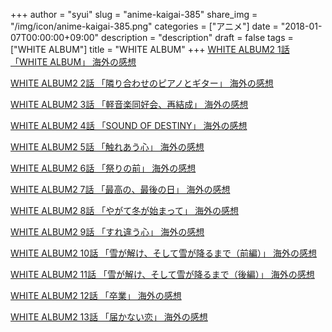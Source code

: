 +++
author = "syui"
slug = "anime-kaigai-385"
share_img = "/img/icon/anime-kaigai-385.png"
categories = ["アニメ"]
date = "2018-01-07T00:00:00+09:00"
description = "description"
draft = false
tags = ["WHITE ALBUM"]
title = "WHITE ALBUM"
+++
<a href="http://blog.livedoor.jp/kaigai_no/archives/34037514.html" rel="nofollow" target="_blank" title="WHITE ALBUM2 1話 「WHITE ALBUM」 海外の感想">WHITE ALBUM2 1話 「WHITE ALBUM」 海外の感想</a>

<a href="http://blog.livedoor.jp/kaigai_no/archives/34143294.html" rel="nofollow" target="_blank" title="WHITE ALBUM2 2話 「隣り合わせのピアノとギター」 海外の感想">WHITE ALBUM2 2話 「隣り合わせのピアノとギター」 海外の感想</a>

<a href="http://blog.livedoor.jp/kaigai_no/archives/34143756.html" rel="nofollow" target="_blank" title="WHITE ALBUM2 3話 「軽音楽同好会、再結成」 海外の感想">WHITE ALBUM2 3話 「軽音楽同好会、再結成」 海外の感想</a>

<a href="http://blog.livedoor.jp/kaigai_no/archives/34332844.html" rel="nofollow" target="_blank" title="WHITE ALBUM2 4話 「SOUND OF DESTINY」 海外の感想">WHITE ALBUM2 4話 「SOUND OF DESTINY」 海外の感想</a>

<a href="http://blog.livedoor.jp/kaigai_no/archives/34543898.html" rel="nofollow" target="_blank" title="WHITE ALBUM2 5話 「触れあう心」 海外の感想">WHITE ALBUM2 5話 「触れあう心」 海外の感想</a>

<a href="http://blog.livedoor.jp/kaigai_no/archives/34759573.html" rel="nofollow" target="_blank" title="WHITE ALBUM2 6話 「祭りの前」 海外の感想">WHITE ALBUM2 6話 「祭りの前」 海外の感想</a>

<a href="http://blog.livedoor.jp/kaigai_no/archives/34948948.html" rel="nofollow" target="_blank" title="WHITE ALBUM2 7話 「最高の、最後の日」 海外の感想">WHITE ALBUM2 7話 「最高の、最後の日」 海外の感想</a>

<a href="http://blog.livedoor.jp/kaigai_no/archives/35133957.html" rel="nofollow" target="_blank" title="WHITE ALBUM2 8話 「やがて冬が始まって」 海外の感想">WHITE ALBUM2 8話 「やがて冬が始まって」 海外の感想</a>

<a href="http://blog.livedoor.jp/kaigai_no/archives/35317443.html" rel="nofollow" target="_blank" title="WHITE ALBUM2 9話 「すれ違う心」 海外の感想">WHITE ALBUM2 9話 「すれ違う心」 海外の感想</a>

<a href="http://blog.livedoor.jp/kaigai_no/archives/35485604.html" rel="nofollow" target="_blank" title="WHITE ALBUM2 10話 「雪が解け、そして雪が降るまで（前編）」 海外の感想">WHITE ALBUM2 10話 「雪が解け、そして雪が降るまで（前編）」 海外の感想</a>

<a href="http://blog.livedoor.jp/kaigai_no/archives/35672195.html" rel="nofollow" target="_blank" title="WHITE ALBUM2 11話 「雪が解け、そして雪が降るまで（後編）」 海外の感想">WHITE ALBUM2 11話 「雪が解け、そして雪が降るまで（後編）」 海外の感想</a>

<a href="http://blog.livedoor.jp/kaigai_no/archives/35849763.html" rel="nofollow" target="_blank" title="WHITE ALBUM2 12話 「卒業」 海外の感想">WHITE ALBUM2 12話 「卒業」 海外の感想</a>

<a href="http://blog.livedoor.jp/kaigai_no/archives/36007348.html" rel="nofollow" target="_blank" title="WHITE ALBUM2 13話 「届かない恋」 海外の感想">WHITE ALBUM2 13話 「届かない恋」 海外の感想</a>

